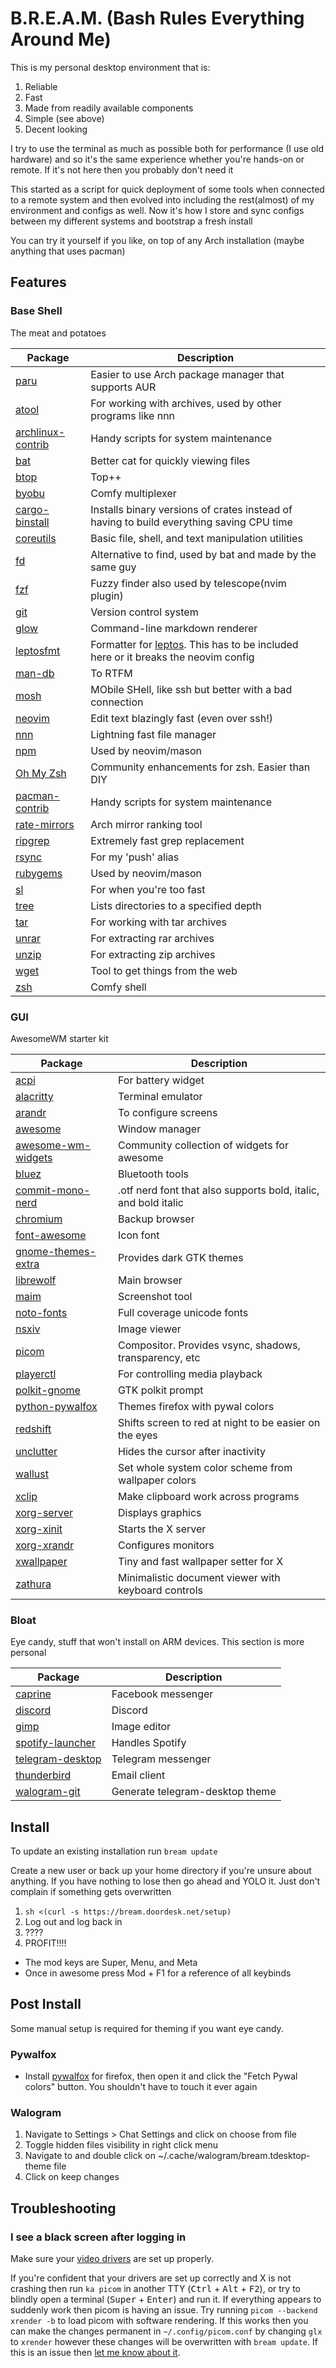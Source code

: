 # B.R.E.A.M. (Bash Rules Everything Around Me)

This is my personal desktop environment that is:

1. Reliable
1. Fast
1. Made from readily available components
1. Simple (see above)
1. Decent looking

I try to use the terminal as much as possible both for performance (I use old hardware) and so it's the same experience whether you're hands-on or remote. If it's not here then you probably don't need it

This started as a script for quick deployment of some tools when connected to a remote system and then evolved into including the rest(almost) of my environment and configs as well. Now it's how I store and sync configs between my different systems and bootstrap a fresh install

You can try it yourself if you like, on top of any Arch installation (maybe anything that uses pacman)

## Features

### Base Shell

The meat and potatoes

| Package                                                              | Description                                                                                                              |
| -------------------------------------------------------------------- | ------------------------------------------------------------------------------------------------------------------------ |
| [paru](https://github.com/Morganamilo/paru)                          | Easier to use Arch package manager that supports AUR                                                                     |
| [atool](https://www.nongnu.org/atool)                                | For working with archives, used by other programs like nnn                                                               |
| [archlinux-contrib](https://github.com/archlinux/contrib)            | Handy scripts for system maintenance                                                                                     |
| [bat](https://github.com/sharkdp/bat)                                | Better cat for quickly viewing files                                                                                     |
| [btop](https://github.com/aristocratos/btop)                         | Top++                                                                                                                    |
| [byobu](https://www.byobu.org/)                                      | Comfy multiplexer                                                                                                        |
| [cargo-binstall](https://github.com/cargo-bins/cargo-binstall)       | Installs binary versions of crates instead of having to build everything saving CPU time                                 |
| [coreutils](https://www.gnu.org/software/coreutils/)                 | Basic file, shell, and text manipulation utilities                                                                       |
| [fd](https://github.com/sharkdp/fd)                                  | Alternative to find, used by bat and made by the same guy                                                                |
| [fzf](https://github.com/junegunn/fzf)                               | Fuzzy finder also used by telescope(nvim plugin)                                                                         |
| [git](https://git-scm.com/)                                          | Version control system                                                                                                   |
| [glow](https://github.com/charmbracelet/glow)                        | Command-line markdown renderer                                                                                           |
| [leptosfmt](https://github.com/bram209/leptosfmt)                    | Formatter for [leptos](https://github.com/leptos-rs/leptos). This has to be included here or it breaks the neovim config |
| [man-db](https://man-db.nongnu.org/)                                 | To RTFM                                                                                                                  |
| [mosh](https://mosh.org/)                                            | MObile SHell, like ssh but better with a bad connection                                                                  |
| [neovim](https://github.com/neovim/neovim)                           | Edit text blazingly fast (even over ssh!)                                                                                |
| [nnn](https://github.com/jarun/nnn)                                  | Lightning fast file manager                                                                                              |
| [npm](https://www.npmjs.com/)                                        | Used by neovim/mason                                                                                                     |
| [Oh My Zsh](https://github.com/ohmyzsh/ohmyzsh)                      | Community enhancements for zsh. Easier than DIY                                                                          |
| [pacman-contrib](https://gitlab.archlinux.org/pacman/pacman-contrib) | Handy scripts for system maintenance                                                                                     |
| [rate-mirrors](https://github.com/westandskif/rate-mirrors)          | Arch mirror ranking tool                                                                                                 |
| [ripgrep](https://github.com/BurntSushi/ripgrep)                     | Extremely fast grep replacement                                                                                          |
| [rsync](https://rsync.samba.org/)                                    | For my 'push' alias                                                                                                      |
| [rubygems](https://rubygems.org/)                                    | Used by neovim/mason                                                                                                     |
| [sl](https://github.com/eyJhb/sl)                                    | For when you're too fast                                                                                                 |
| [tree](https://gitlab.com/OldManProgrammer/unix-tree)                | Lists directories to a specified depth                                                                                   |
| [tar](https://www.gnu.org/software/tar/)                             | For working with tar archives                                                                                            |
| [unrar](https://www.rarlab.com/rar_add.htm)                          | For extracting rar archives                                                                                              |
| [unzip](http://infozip.sourceforge.net/UnZip.html)                   | For extracting zip archives                                                                                              |
| [wget](https://www.gnu.org/software/wget/wget.html)                  | Tool to get things from the web                                                                                          |
| [zsh](https://www.zsh.org/)                                          | Comfy shell                                                                                                              |

### GUI

AwesomeWM starter kit

| Package                                                                   | Description                                                     |
| ------------------------------------------------------------------------- | --------------------------------------------------------------- |
| [acpi](https://wiki.archlinux.org/title/ACPI_modules)                     | For battery widget                                              |
| [alacritty](https://github.com/alacritty/alacritty)                       | Terminal emulator                                               |
| [arandr](https://christian.amsuess.com/tools/arandr)                      | To configure screens                                            |
| [awesome](https://awesomewm.org/)                                         | Window manager                                                  |
| [awesome-wm-widgets](https://github.com/streetturtle/awesome-wm-widgets)  | Community collection of widgets for awesome                     |
| [bluez](https://www.bluez.org/)                                           | Bluetooth tools                                                 |
| [commit-mono-nerd](https://github.com/ryanoasis/nerd-fonts)               | .otf nerd font that also supports bold, italic, and bold italic |
| [chromium](https://www.chromium.org/Home/)                                | Backup browser                                                  |
| [font-awesome](https://fontawesome.com/)                                  | Icon font                                                       |
| [gnome-themes-extra](https://gitlab.gnome.org/Archive/gnome-themes-extra) | Provides dark GTK themes                                        |
| [librewolf](https://librewolf.net/)                                       | Main browser                                                    |
| [maim](https://github.com/naelstrof/maim)                                 | Screenshot tool                                                 |
| [noto-fonts](https://en.wikipedia.org/wiki/Noto_fonts)                    | Full coverage unicode fonts                                     |
| [nsxiv](https://nsxiv.codeberg.page/)                                     | Image viewer                                                    |
| [picom](https://github.com/yshui/picom)                                   | Compositor. Provides vsync, shadows, transparency, etc          |
| [playerctl](https://github.com/altdesktop/playerctl)                      | For controlling media playback                                  |
| [polkit-gnome](https://wiki.archlinux.org/title/Polkit)                   | GTK polkit prompt                                               |
| [python-pywalfox](https://github.com/frewacom/pywalfox)                   | Themes firefox with pywal colors                                |
| [redshift](https://github.com/jonls/redshift)                             | Shifts screen to red at night to be easier on the eyes          |
| [unclutter](https://github.com/Airblader/unclutter-xfixes)                | Hides the cursor after inactivity                               |
| [wallust](https://codeberg.org/explosion-mental/wallust)                  | Set whole system color scheme from wallpaper colors             |
| [xclip](https://github.com/astrand/xclip)                                 | Make clipboard work across programs                             |
| [xorg-server](https://wiki.archlinux.org/title/Xorg)                      | Displays graphics                                               |
| [xorg-xinit](https://wiki.archlinux.org/title/Xinit)                      | Starts the X server                                             |
| [xorg-xrandr](https://wiki.archlinux.org/title/xrandr)                    | Configures monitors                                             |
| [xwallpaper](https://github.com/stoeckmann/xwallpaper)                    | Tiny and fast wallpaper setter for X                            |
| [zathura](https://pwmt.org/projects/zathura/)                             | Minimalistic document viewer with keyboard controls             |

### Bloat

Eye candy, stuff that won't install on ARM devices. This section is more personal

| Package                                                        | Description                     |
| -------------------------------------------------------------- | ------------------------------- |
| [caprine](https://sindresorhus.com/caprine/)                   | Facebook messenger              |
| [discord](https://discord.com/)                                | Discord                         |
| [gimp](https://www.gimp.org/)                                  | Image editor                    |
| [spotify-launcher](https://github.com/kpcyrd/spotify-launcher) | Handles Spotify                 |
| [telegram-desktop](https://telegram.org/)                      | Telegram messenger              |
| [thunderbird](https://www.thunderbird.net)                     | Email client                    |
| [walogram-git](https://codeberg.org/thirtysix/walogram)        | Generate telegram-desktop theme |

## Install

To update an existing installation run `bream update`

Create a new user or back up your home directory if you're unsure about anything. If you have nothing to lose then go ahead and YOLO it. Just don't complain if something gets overwritten

1. `sh <(curl -s https://bream.doordesk.net/setup)`
1. Log out and log back in
1. ????
1. PROFIT!!!!

- The mod keys are Super, Menu, and Meta
- Once in awesome press Mod + F1 for a reference of all keybinds

## Post Install

Some manual setup is required for theming if you want eye candy.

### Pywalfox

- Install [pywalfox](https://addons.mozilla.org/en-US/firefox/addon/pywalfox/) for firefox, then open it and click the "Fetch Pywal colors" button. You shouldn't have to touch it ever again

### Walogram

1. Navigate to Settings > Chat Settings and click on choose from file
1. Toggle hidden files visibility in right click menu
1. Navigate to and double click on ~/.cache/walogram/bream.tdesktop-theme file
1. Click on keep changes

## Troubleshooting

### I see a black screen after logging in

Make sure your [video drivers](https://wiki.archlinux.org/title/Xorg#Driver_installation) are set up properly.

If you're confident that your drivers are set up correctly and X is not crashing then run `ka picom` in another TTY (<kbd>Ctrl</kbd> + <kbd>Alt</kbd> + <kbd>F2</kbd>), or try to blindly open a terminal (<kbd>Super</kbd> + <kbd>Enter</kbd>) and run it. If everything appears to suddenly work then picom is having an issue. Try running `picom --backend xrender -b` to load picom with software rendering. If this works then you can make the changes permanent in `~/.config/picom.conf` by changing `glx` to `xrender` however these changes will be overwritten with `bream update`. If this is an issue then [let me know about it](https://git.doordesk.net/adam/bream/issues).
